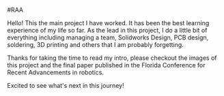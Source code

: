 #RAA 

Hello! This the main project I have worked. It has been the best learning experience of my life so far. As the lead in this project,
I do a little bit of everything including managing a team, Solidworks Design, PCB design, soldering, 3D printing and others
that I am probably forgetting. 

Thanks for taking the time to read my intro, please checkout the images of this project and the final paper published in the 
Florida Conference for Recent Advancements in robotics. 

Excited to see what's next in this journey!
